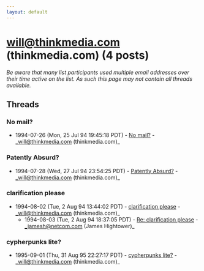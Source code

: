 ```yaml
---
layout: default
---
```


# will@thinkmedia.com (thinkmedia.com) (4 posts)

_Be aware that many list participants used multiple email addresses over their time active on the list. As such this page may not contain all threads available._

## Threads

### No mail?
+ 1994-07-26 (Mon, 25 Jul 94 19:45:18 PDT) - [No mail?](/archive/1994/07/7b5afab1c1ff6ecc63d00feb77b8883c924514440db0e7d0ae3da0a50d598632) - _will@thinkmedia.com (thinkmedia.com)_

### Patently Absurd?
+ 1994-07-28 (Wed, 27 Jul 94 23:54:25 PDT) - [Patently Absurd?](/archive/1994/07/72721957e5d24759aef936e7663e7dedd054f4096efdf22fb07989ff57a93dfc) - _will@thinkmedia.com (thinkmedia.com)_

### clarification please
+ 1994-08-02 (Tue, 2 Aug 94 13:44:02 PDT) - [clarification please](/archive/1994/08/a0e82a6c2ce368c3bb72b331006077885c5c9000951da81d2dd31cc9b8413cfc) - _will@thinkmedia.com (thinkmedia.com)_
  + 1994-08-03 (Tue, 2 Aug 94 18:37:05 PDT) - [Re: clarification please](/archive/1994/08/747ac8fc3f45ca4d24e803a1dd8ef79bf23c2385ba816fe62a0e63e65cba7c63) - _jamesh@netcom.com (James Hightower)_

### cypherpunks lite?
+ 1995-09-01 (Thu, 31 Aug 95 22:27:17 PDT) - [cypherpunks lite?](/archive/1995/09/99548132fb1a985bb42970dfc2ef4a8ff81be5893ad24ce0c41277981537bb74) - _will@thinkmedia.com (thinkmedia.com)_


